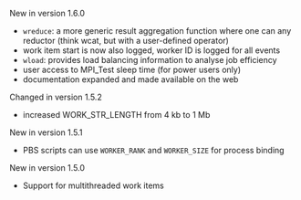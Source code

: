 New in version 1.6.0

  * `wreduce`: a more generic result aggregation function where one can
    any reductor (think wcat, but with a user-defined operator)
  * work item start is now also logged, worker ID is logged for all events
  * `wload`: provides load balancing information to analyse job efficiency
  * user access to MPI_Test sleep time (for power users only)
  * documentation expanded and made available on the web
   
Changed in version 1.5.2

  * increased WORK_STR_LENGTH from 4 kb to 1 Mb

New in version 1.5.1

  * PBS scripts can use `WORKER_RANK` and `WORKER_SIZE` for process binding
  
New in version 1.5.0

  * Support for multithreaded work items
